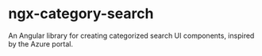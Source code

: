 # ngx-category-search
An Angular library for creating categorized search UI components, inspired by the Azure portal.
